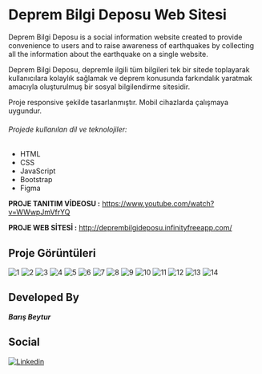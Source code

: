 # Deprem Bilgi Deposu Web Sitesi

Deprem Bilgi Deposu is a social information website created to provide convenience to users and to raise awareness of earthquakes by collecting all the information about the earthquake on a single website.

Deprem Bilgi Deposu, depremle ilgili tüm bilgileri tek bir sitede toplayarak kullanıcılara kolaylık sağlamak ve deprem konusunda farkındalık yaratmak amacıyla oluşturulmuş bir sosyal bilgilendirme sitesidir.

Proje responsive şekilde tasarlanmıştır. Mobil cihazlarda çalışmaya uygundur.

###### Projede kullanılan dil ve teknolojiler:
- HTML
- CSS
- JavaScript 
- Bootstrap
- Figma



 **PROJE TANITIM VİDEOSU :**
https://www.youtube.com/watch?v=WWwpJmVfrYQ

**PROJE WEB SİTESİ :**
http://deprembilgideposu.infinityfreeapp.com/

## Proje Görüntüleri


![1](https://github.com/BarisBeytur/Deprem-Bilgi-Deposu-Web-Sitesi/assets/77030797/6b2e382d-1b2f-4e5c-86fd-7f7460992c31)
![2](https://github.com/BarisBeytur/Deprem-Bilgi-Deposu-Web-Sitesi/assets/77030797/8b141764-e171-4d37-986d-c31b2bb1bf79)
![3](https://github.com/BarisBeytur/Deprem-Bilgi-Deposu-Web-Sitesi/assets/77030797/e9a7bf45-7a1c-4018-a1db-a6a10f82ef8c)
![4](https://github.com/BarisBeytur/Deprem-Bilgi-Deposu-Web-Sitesi/assets/77030797/9aaf60d4-06dc-4444-969d-9e09cab92ab3)
![5](https://github.com/BarisBeytur/Deprem-Bilgi-Deposu-Web-Sitesi/assets/77030797/553a97ed-aa90-47b7-912d-0ba592ad9ccb)
![6](https://github.com/BarisBeytur/Deprem-Bilgi-Deposu-Web-Sitesi/assets/77030797/a5d0e2b7-b0b4-4698-a5d2-c58ffdebdc87)
![7](https://github.com/BarisBeytur/Deprem-Bilgi-Deposu-Web-Sitesi/assets/77030797/b6c52b27-033e-4b81-a337-ca4b44e307d6)
![8](https://github.com/BarisBeytur/Deprem-Bilgi-Deposu-Web-Sitesi/assets/77030797/9eedd5ce-3843-4755-b448-58a8cc7dfb16)
![9](https://github.com/BarisBeytur/Deprem-Bilgi-Deposu-Web-Sitesi/assets/77030797/32c3e7e1-b2fb-4808-9e1a-d0036fec9941)
![10](https://github.com/BarisBeytur/Deprem-Bilgi-Deposu-Web-Sitesi/assets/77030797/35a496a9-ea7c-454a-942c-ff11f718ecf6)
![11](https://github.com/BarisBeytur/Deprem-Bilgi-Deposu-Web-Sitesi/assets/77030797/398b09f2-e58b-4199-8e8f-5c904aa586c5)
![12](https://github.com/BarisBeytur/Deprem-Bilgi-Deposu-Web-Sitesi/assets/77030797/947a6184-162c-46c2-8eda-db13fce8d0a8)
![13](https://github.com/BarisBeytur/Deprem-Bilgi-Deposu-Web-Sitesi/assets/77030797/b1bc9a8c-10d6-4761-9354-7134839803a3)
![14](https://github.com/BarisBeytur/Deprem-Bilgi-Deposu-Web-Sitesi/assets/77030797/e6140fb7-0c16-448d-a891-372529b7b4d7)

## Developed By
***Barış Beytur***

## Social
[![Linkedin](https://img.shields.io/badge/linkedin-%230077B5.svg?&style=for-the-badge&logo=linkedin&logoColor=white)](https://www.linkedin.com/in/barisbeytur/)
